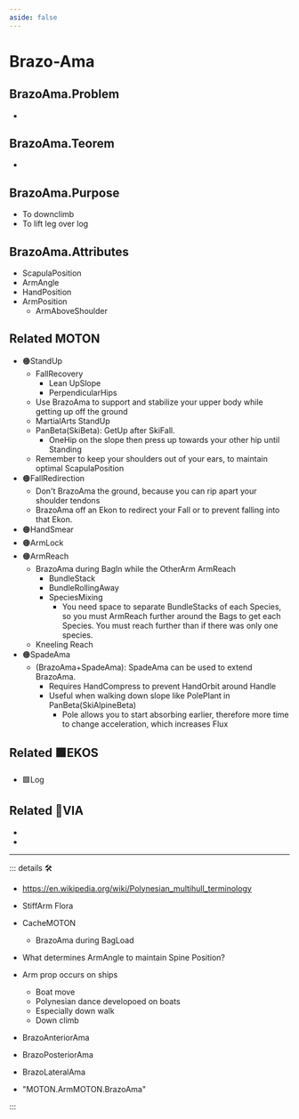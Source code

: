 ```yaml
---
aside: false
---
```

# Brazo-Ama

## BrazoAma.Problem

-

## BrazoAma.Teorem

-

## BrazoAma.Purpose

- To downclimb
- To lift leg over log

## BrazoAma.Attributes

- ScapulaPosition
- ArmAngle
- HandPosition
- ArmPosition
    - <via>ArmAboveShoulder</via>

## Related <motor>MOTON</motor>

- 🟠<motor>StandUp</motor>
    - FallRecovery
        - Lean UpSlope
        - PerpendicularHips
    - Use BrazoAma to support and stabilize your upper body while getting up off the ground
    - MartialArts StandUp
    - PanBeta(SkiBeta): GetUp after SkiFall.
        - OneHip on the slope then press up towards your other hip until Standing
    - Remember to keep your shoulders out of your ears, to maintain optimal ScapulaPosition
- 🟠<motor>FallRedirection</motor>
    - Don't BrazoAma the ground, because you can rip apart your shoulder tendons
    - BrazoAma off an Ekon to redirect your Fall or to prevent falling into that Ekon.
- 🟠<motor>HandSmear</motor>
- 🟠<motor>ArmLock</motor>
- 🟠<motor>ArmReach</motor>
    - BrazoAma during BagIn while the OtherArm ArmReach
        - BundleStack
        - BundleRollingAway
        - SpeciesMixing
            - You need space to separate BundleStacks of each Species, so you must ArmReach further around the Bags to get each Species. You must reach further than if there was only one species.
    - Kneeling Reach
- 🟠<motor>SpadeAma</motor>
    - (BrazoAma+SpadeAma): SpadeAma can be used to extend BrazoAma.
        - Requires HandCompress to prevent HandOrbit around Handle
        - Useful when walking down slope like PolePlant in PanBeta(SkiAlpineBeta)
            - Pole allows you to start absorbing earlier, therefore more time to change acceleration, which increases Flux

## Related 🟩<ekos>EKOS</ekos>

- 🟩<ekos>Log</ekos>

## Related 🔻<via>VIA</via>

-

-  

---

<!-- =================================================== -->
<!-- =================================================== -->
<!-- =================================================== -->
<!-- =================================================== -->
<!-- =================================================== -->
::: details 🛠

- <https://en.wikipedia.org/wiki/Polynesian_multihull_terminology>
- StiffArm Flora
- CacheMOTON
    - BrazoAma during BagLoad
- What determines ArmAngle to maintain Spine Position?
- Arm prop occurs on ships
    - Boat move
    - Polynesian dance developoed on boats
    - Especially down walk
    - Down climb

- BrazoAnteriorAma
- BrazoPosteriorAma
- BrazoLateralAma

- "MOTON.ArmMOTON.BrazoAma"

:::
